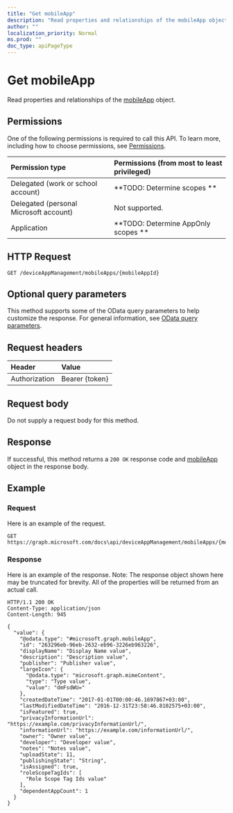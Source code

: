 ```yaml
---
title: "Get mobileApp"
description: "Read properties and relationships of the mobileApp object."
author: ""
localization_priority: Normal
ms.prod: ""
doc_type: apiPageType
---
```


# Get mobileApp

Read properties and relationships of the [mobileApp](../resources/mobileapp.md) object.

## Permissions
One of the following permissions is required to call this API. To learn more, including how to choose permissions, see [Permissions](/concepts/permissions-reference.md).

|Permission type|Permissions (from most to least privileged)|
|:---|:---|
|Delegated (work or school account)|**TODO: Determine scopes **|
|Delegated (personal Microsoft account)|Not supported.|
|Application|**TODO: Determine AppOnly scopes **|

## HTTP Request
<!-- {
  "blockType": "ignored"
}
-->
``` http
GET /deviceAppManagement/mobileApps/{mobileAppId}
```

## Optional query parameters
This method supports some of the OData query parameters to help customize the response. For general information, see [OData query parameters](/graph/query-parameters).

## Request headers
|Header|Value|
|:---|:---|
|Authorization|Bearer {token}|

## Request body
Do not supply a request body for this method.

## Response
If successful, this method returns a `200 OK` response code and [mobileApp](../resources/mobileapp.md) object in the response body.

## Example

### Request
Here is an example of the request.
<!-- {
  "blockType": "request",
  "name": "get_mobileapp"
}
-->
``` http
GET https://graph.microsoft.com/docs\api/deviceAppManagement/mobileApps/{mobileAppId}
```

### Response
Here is an example of the response. Note: The response object shown here may be truncated for brevity. All of the properties will be returned from an actual call.
<!-- {
  "blockType": "response",
  "truncated": true,
  "@odata.type": "microsoft.graph.mobileApp"
}
-->
``` http
HTTP/1.1 200 OK
Content-Type: application/json
Content-Length: 945

{
  "value": {
    "@odata.type": "#microsoft.graph.mobileApp",
    "id": "263296eb-96eb-2632-eb96-3226eb963226",
    "displayName": "Display Name value",
    "description": "Description value",
    "publisher": "Publisher value",
    "largeIcon": {
      "@odata.type": "microsoft.graph.mimeContent",
      "type": "Type value",
      "value": "dmFsdWU="
    },
    "createdDateTime": "2017-01-01T00:00:46.1697867+03:00",
    "lastModifiedDateTime": "2016-12-31T23:58:46.8102575+03:00",
    "isFeatured": true,
    "privacyInformationUrl": "https://example.com/privacyInformationUrl/",
    "informationUrl": "https://example.com/informationUrl/",
    "owner": "Owner value",
    "developer": "Developer value",
    "notes": "Notes value",
    "uploadState": 11,
    "publishingState": "String",
    "isAssigned": true,
    "roleScopeTagIds": [
      "Role Scope Tag Ids value"
    ],
    "dependentAppCount": 1
  }
}
```

